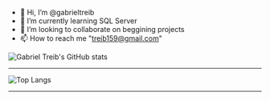 - 👋 Hi, I’m @gabrieltreib
- 🌱 I’m currently learning SQL Server
- 💞️ I’m looking to collaborate on beggining projects
- 📫 How to reach me "treib159@gmail.com"

![Gabriel Treib's GitHub stats](https://github-readme-stats.vercel.app/api?username=gabrieltreib&theme=tokyonight)

--- 

![Top Langs](https://github-readme-stats.vercel.app/api/top-langs/?username=gabrieltreib&layout=compact&theme=tokyonight)

--- 

<!-- <img src = "https://wakatime.com/share/@gabrieltreib/87b5a279-6688-411f-aec1-66c9e4188a60.svg" alt = ""/> -->


<!---
gabrieltreib/gabrieltreib is a ✨ special ✨ repository because its `README.md` (this file) appears on your GitHub profile.
You can click the Preview link to take a look at your changes.
--->

